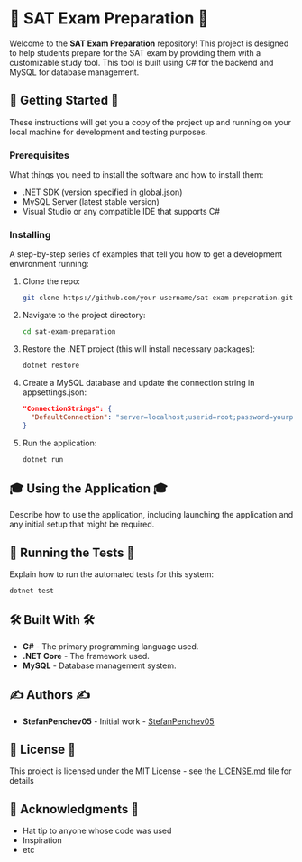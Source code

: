 # 🚀 SAT Exam Preparation 🚀

Welcome to the **SAT Exam Preparation** repository! This project is designed to help students prepare for the SAT exam by providing them with a customizable study tool. This tool is built using C# for the backend and MySQL for database management.

## 🎯 Getting Started 🎯

These instructions will get you a copy of the project up and running on your local machine for development and testing purposes.

### Prerequisites

What things you need to install the software and how to install them:

- .NET SDK (version specified in global.json)
- MySQL Server (latest stable version)
- Visual Studio or any compatible IDE that supports C#

### Installing

A step-by-step series of examples that tell you how to get a development environment running:

1. Clone the repo:
    ```bash
    git clone https://github.com/your-username/sat-exam-preparation.git
    ```
2. Navigate to the project directory:
    ```bash
    cd sat-exam-preparation
    ```
3. Restore the .NET project (this will install necessary packages):
    ```bash
    dotnet restore
    ```
4. Create a MySQL database and update the connection string in appsettings.json:
    ```json
    "ConnectionStrings": {
      "DefaultConnection": "server=localhost;userid=root;password=yourpassword;database=SATPrepDB;"
    }
    ```
5. Run the application:
    ```bash
    dotnet run
    ```

## 🎓 Using the Application 🎓

Describe how to use the application, including launching the application and any initial setup that might be required.

## 🧪 Running the Tests 🧪

Explain how to run the automated tests for this system:

```bash
dotnet test 
```

## 🛠️ Built With 🛠️

- **C#** - The primary programming language used.
- **.NET Core** - The framework used.
- **MySQL** - Database management system.

## ✍️ Authors ✍️

- **StefanPenchev05** - Initial work - [StefanPenchev05](https://github.com/StefanPenchev05)

## 📜 License 📜

This project is licensed under the MIT License - see the [LICENSE.md](LICENSE.md) file for details

## 🎉 Acknowledgments 🎉

- Hat tip to anyone whose code was used
- Inspiration
- etc